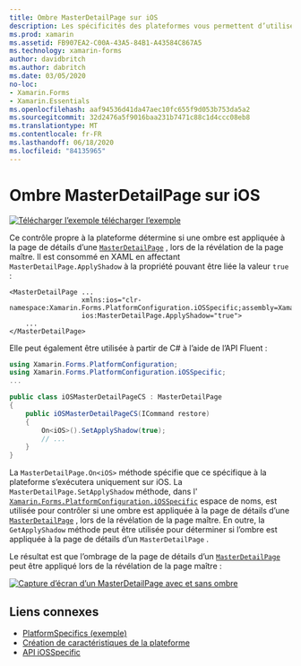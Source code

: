 ```yaml
---
title: Ombre MasterDetailPage sur iOS
description: Les spécificités des plateformes vous permettent d’utiliser des fonctionnalités uniquement disponibles sur une plateforme spécifique, sans implémenter de convertisseurs ou d’effets personnalisés. Cet article explique comment utiliser le spécifique à la plateforme iOS qui contrôle si une ombre est appliquée à la page de détails d’un MasterDetailPage, lors de la révélation de la page maître.
ms.prod: xamarin
ms.assetid: FB907EA2-C00A-43A5-84B1-A43584C867A5
ms.technology: xamarin-forms
author: davidbritch
ms.author: dabritch
ms.date: 03/05/2020
no-loc:
- Xamarin.Forms
- Xamarin.Essentials
ms.openlocfilehash: aaf94536d41da47aec10fc655f9d053b753da5a2
ms.sourcegitcommit: 32d2476a5f9016baa231b7471c88c1d4ccc08eb8
ms.translationtype: MT
ms.contentlocale: fr-FR
ms.lasthandoff: 06/18/2020
ms.locfileid: "84135965"
---
```

# <a name="masterdetailpage-shadow-on-ios"></a>Ombre MasterDetailPage sur iOS

[![Télécharger ](~/media/shared/download.png) l’exemple télécharger l’exemple](https://docs.microsoft.com/samples/xamarin/xamarin-forms-samples/userinterface-platformspecifics)

Ce contrôle propre à la plateforme détermine si une ombre est appliquée à la page de détails d’une [`MasterDetailPage`](xref:Xamarin.Forms.MasterDetailPage) , lors de la révélation de la page maître. Il est consommé en XAML en affectant `MasterDetailPage.ApplyShadow` à la propriété pouvant être liée la valeur `true` :

```xaml
<MasterDetailPage ...
                  xmlns:ios="clr-namespace:Xamarin.Forms.PlatformConfiguration.iOSSpecific;assembly=Xamarin.Forms.Core"
                  ios:MasterDetailPage.ApplyShadow="true">
    ...
</MasterDetailPage>
```

Elle peut également être utilisée à partir de C# à l’aide de l’API Fluent :

```csharp
using Xamarin.Forms.PlatformConfiguration;
using Xamarin.Forms.PlatformConfiguration.iOSSpecific;
...

public class iOSMasterDetailPageCS : MasterDetailPage
{
    public iOSMasterDetailPageCS(ICommand restore)
    {
        On<iOS>().SetApplyShadow(true);
        // ...
    }
}
```

La `MasterDetailPage.On<iOS>` méthode spécifie que ce spécifique à la plateforme s’exécutera uniquement sur iOS. La `MasterDetailPage.SetApplyShadow` méthode, dans l' [`Xamarin.Forms.PlatformConfiguration.iOSSpecific`](xref:Xamarin.Forms.PlatformConfiguration.iOSSpecific) espace de noms, est utilisée pour contrôler si une ombre est appliquée à la page de détails d’une [`MasterDetailPage`](xref:Xamarin.Forms.MasterDetailPage) , lors de la révélation de la page maître. En outre, la `GetApplyShadow` méthode peut être utilisée pour déterminer si l’ombre est appliquée à la page de détails d’un `MasterDetailPage` .

Le résultat est que l’ombrage de la page de détails d’un [`MasterDetailPage`](xref:Xamarin.Forms.MasterDetailPage) peut être appliqué lors de la révélation de la page maître :

[![Capture d’écran d’un MasterDetailPage avec et sans ombre](masterdetailpage-shadow-images/shadow.png "MasterDetailPage avec et sans ombre")](masterdetailpage-shadow-images/shadow-large.png#lightbox "MasterDetailPage avec et sans ombre")

## <a name="related-links"></a>Liens connexes

- [PlatformSpecifics (exemple)](https://docs.microsoft.com/samples/xamarin/xamarin-forms-samples/userinterface-platformspecifics)
- [Création de caractéristiques de la plateforme](~/xamarin-forms/platform/platform-specifics/index.md#creating-platform-specifics)
- [API iOSSpecific](xref:Xamarin.Forms.PlatformConfiguration.iOSSpecific)
